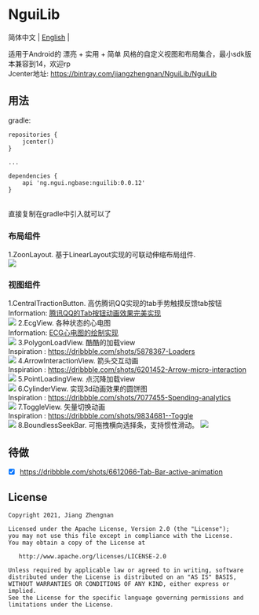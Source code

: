 # NguiLib
简体中文 | [English](./README.md) |

适用于Android的 漂亮 + 实用 + 简单 风格的自定义视图和布局集合，最小sdk版本兼容到14，欢迎rp
<br/>
Jcenter地址: 
<a href="https://bintray.com/jiangzhengnan/NguiLib/NguiLib">https://bintray.com/jiangzhengnan/NguiLib/NguiLib</a><br />

用法
-------
gradle:
```grovvy
repositories {
    jcenter()
}

...

dependencies {
    api 'ng.ngui.ngbase:nguilib:0.0.12'
}
```
<br/>
直接复制在gradle中引入就可以了
<br/>

<h3>布局组件</h3>
1.ZoonLayout. 基于LinearLayout实现的可联动伸缩布局组件.<br />
<img src="https://github.com/jiangzhengnan/NguiLib/blob/master/app/src/main/res/raw/zoom_layout.gif" />

<h3>视图组件</h3>
1.CentralTractionButton. 高仿腾讯QQ实现的tab手势触摸反馈tab按钮   <br />
Information: <a href="https://blog.csdn.net/qq_22770457/article/details/78630695">腾讯QQ的Tab按钮动画效果完美实现</a><br />
<img src="https://github.com/jiangzhengnan/NguiLib/blob/master/app/src/main/res/raw/ctb_show.gif" />
2.EcgView. 各种状态的心电图 <br />
Information: <a href="https://blog.csdn.net/qq_22770457/article/details/90679481">ECG心电图的绘制实现</a><br />
<img src="https://github.com/jiangzhengnan/NguiLib/blob/master/app/src/main/res/raw/ecg_show.gif" />
3.PolygonLoadView. 酷酷的加载view<br />
Inspiration : <a href="https://dribbble.com/shots/5878367-Loaders">https://dribbble.com/shots/5878367-Loaders</a><br />
<img src="https://github.com/jiangzhengnan/NguiLib/blob/master/app/src/main/res/raw/pl_show.gif" /> 
4.ArrowInteractionView. 箭头交互动画<br />
Inspiration : <a href="https://dribbble.com/shots/6201452-Arrow-micro-interaction">https://dribbble.com/shots/6201452-Arrow-micro-interaction</a><br />
<img src="https://github.com/jiangzhengnan/NguiLib/blob/master/app/src/main/res/raw/ai_show.gif" /> 
5.PointLoadingView. 点沉降加载view<br />
<img src="https://github.com/jiangzhengnan/NguiLib/blob/master/app/src/main/res/raw/ptl_show.gif" /> 
6.CylinderView. 实现3d动画效果的圆饼图<br />
Inspiration : <a href="https://dribbble.com/shots/7077455-Spending-analytics">https://dribbble.com/shots/7077455-Spending-analytics</a><br />
<img src="https://github.com/jiangzhengnan/NguiLib/blob/master/app/src/main/res/raw/cd_show.gif" /> 
7.ToggleView. 矢量切换动画<br />
Inspiration : <a href="https://dribbble.com/shots/9834681--Toggle">https://dribbble.com/shots/9834681--Toggle</a><br />
<img src="https://github.com/jiangzhengnan/NguiLib/blob/master/app/src/main/res/raw/tg_show.gif" /> 
8.BoundlessSeekBar. 可拖拽横向选择条，支持惯性滑动。
<img src="https://github.com/jiangzhengnan/NguiLib/blob/master/app/src/main/res/raw/bd_show.gif" /> 


## 待做
- [x] https://dribbble.com/shots/6612066-Tab-Bar-active-animation

## License

    Copyright 2021, Jiang Zhengnan

    Licensed under the Apache License, Version 2.0 (the "License");
    you may not use this file except in compliance with the License.
    You may obtain a copy of the License at

       http://www.apache.org/licenses/LICENSE-2.0

    Unless required by applicable law or agreed to in writing, software
    distributed under the License is distributed on an "AS IS" BASIS,
    WITHOUT WARRANTIES OR CONDITIONS OF ANY KIND, either express or implied.
    See the License for the specific language governing permissions and
    limitations under the License.
